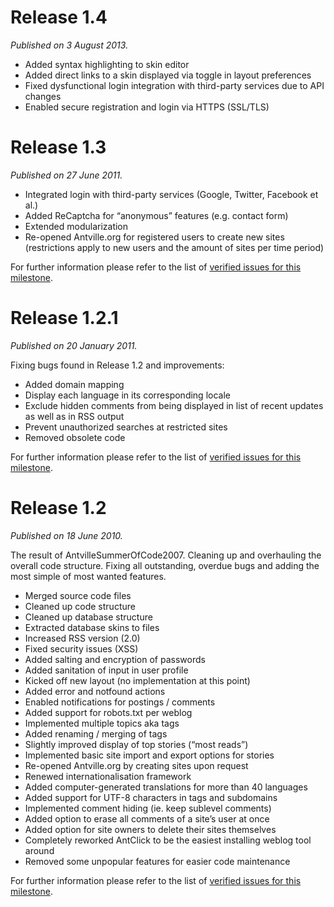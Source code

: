 # Release 1.4 #

_Published on 3 August 2013._

  * Added syntax highlighting to skin editor
  * Added direct links to a skin displayed via toggle in layout preferences
  * Fixed dysfunctional login integration with third-party services due to API changes
  * Enabled secure registration and login via HTTPS (SSL/TLS)

# Release 1.3 #

_Published on 27 June 2011._

  * Integrated login with third-party services (Google, Twitter, Facebook et al.)
  * Added ReCaptcha for “anonymous” features (e.g. contact form)
  * Extended modularization
  * Re-opened Antville.org for registered users to create new sites (restrictions apply to new users and the amount of sites per time period)

For further information please refer to the list of [verified issues for this milestone](http://code.google.com/p/antville/issues/list?can=1&q=label:Milestone-Release-1.3&colspec=ID+Type+Status+Priority+Milestone+Owner+Summary&cells=tiles).

# Release 1.2.1 #

_Published on 20 January 2011._

Fixing bugs found in Release 1.2 and improvements:
  * Added domain mapping
  * Display each language in its corresponding locale
  * Exclude hidden comments from being displayed in list of recent updates as well as in RSS output
  * Prevent unauthorized searches at restricted sites
  * Removed obsolete code

For further information please refer to the list of [verified issues for this milestone](http://code.google.com/p/antville/issues/list?can=1&q=label:Milestone-Release-1.2.1%20status=Verified&colspec=ID+Type+Status+Priority+Milestone+Owner+Summary&sort=&x=&y=&cells=tiles).

# Release 1.2 #

_Published on 18 June 2010._

The result of AntvilleSummerOfCode2007. Cleaning up and overhauling the overall code structure. Fixing all outstanding, overdue bugs and adding the most simple of most wanted features.

  * Merged source code files
  * Cleaned up code structure
  * Cleaned up database structure
  * Extracted database skins to files
  * Increased RSS version (2.0)
  * Fixed security issues (XSS)
  * Added salting and encryption of passwords
  * Added sanitation of input in user profile
  * Kicked off new layout (no implementation at this point)
  * Added error and notfound actions
  * Enabled notifications for postings / comments
  * Added support for robots.txt per weblog
  * Implemented multiple topics aka tags
  * Added renaming / merging of tags
  * Slightly improved display of top stories (“most reads”)
  * Implemented basic site import and export options for stories
  * Re-opened Antville.org by creating sites upon request
  * Renewed internationalisation framework
  * Added computer-generated translations for more than 40 languages
  * Added support for UTF-8 characters in tags and subdomains
  * Implemented comment hiding (ie. keep sublevel comments)
  * Added option to erase all comments of a site’s user at once
  * Added option for site owners to delete their sites themselves
  * Completely reworked AntClick to be the easiest installing weblog tool around
  * Removed some unpopular features for easier code maintenance

For further information please refer to the list of [verified issues for this milestone](http://code.google.com/p/antville/issues/list?can=1&q=label:Milestone-Release-1.2%20status=Verified&colspec=ID+Type+Status+Priority+Milestone+Owner+Summary&sort=&x=&y=&cells=tiles).